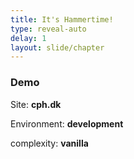 ```yaml
---
title: It's Hammertime!
type: reveal-auto
delay: 1
layout: slide/chapter
---
```


### Demo

Site: **cph.dk**

Environment: **development**

complexity: **vanilla**
